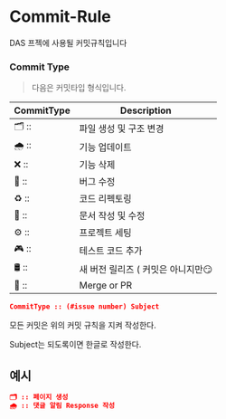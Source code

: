 # Commit-Rule
DAS 프젝에 사용될 커밋규칙입니다



### Commit Type

 > 다음은 커밋타입 형식입니다.

|CommitType|Description|
|------|----------------------|
|🗂 ::|파일 생성 및 구조 변경|
|🌧  ::|기능 업데이트|
|❌ ::|기능 삭제|
|🐛 ::|버그 수정|
|♻️ ::|코드 리펙토링|
|📝 ::|문서 작성 및 수정|
|⚙️ ::|프로젝트 세팅|
|🎮 ::|테스트 코드 추가|
|🛢 ::|새 버전 릴리즈 ( 커밋은 아니지만😏|
|🔀 ::|Merge or PR|

```json
CommitType :: (#issue number) Subject
```

모든 커밋은 위의 커밋 규칙을 지켜 작성한다.

Subject는 되도록이면 한글로 작성한다.

## 예시

```json
🗂 :: 페이지 생성
🌧 :: 댓글 알림 Response 작성
```

